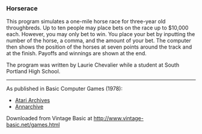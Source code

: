 ### Horserace

This program simulates a one-mile horse race for three-year old throughbreds. Up to ten people may place bets on the race up to $10,000 each. However, you may only bet to win. You place your bet by inputting the number of the horse, a comma, and the amount of your bet. The computer then shows the position of the horses at seven points around the track and at the finish. Payoffs and winnings are shown at the end.

The program was written by Laurie Chevalier while a student at South Portland High School.

---

As published in Basic Computer Games (1978):
- [Atari Archives](https://www.atariarchives.org/basicgames/showpage.php?page=92)
- [Annarchive](https://annarchive.com/files/Basic_Computer_Games_Microcomputer_Edition.pdf#page=107)

Downloaded from Vintage Basic at
http://www.vintage-basic.net/games.html
